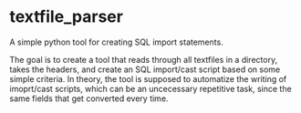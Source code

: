 # textfile_parser
A simple python tool for creating SQL import statements.

The goal is to create a tool that reads through all textfiles in a directory, takes the headers, and create an SQL import/cast script based on some simple criteria. In theory, the tool is supposed to automatize the writing of imoprt/cast scripts, which can be an uncecessary repetitive task, since the same fields that get converted every time.
